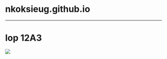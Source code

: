 # nkoksieug.github.io<center>
<hr>
<h1>lop 12A3</h1>
<img src =
"![image](https://github.com/nkoksieug/nkoksieug.github.io/assets/146081606/4ff1c575-01c3-41c1-8527-29653650df07)
">




